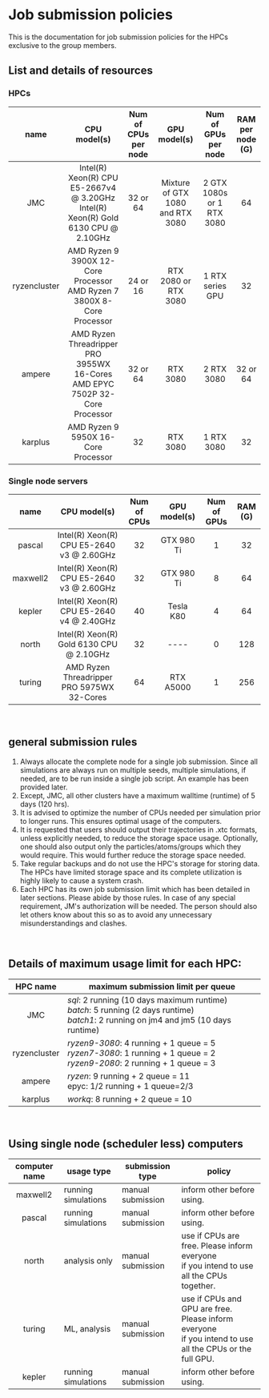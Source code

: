 # Job submission policies
This is the documentation for job submission policies for the HPCs exclusive to the group members.

## List and details of resources
### HPCs
| name | CPU model(s) | Num of CPUs per node | GPU model(s) | Num of GPUs per node | RAM per node (G)|
|:----:|:------------:|:--------------------:|:------------:|:--------------------:|:-----------:|
| JMC  | Intel(R) Xeon(R) CPU E5-2667v4 @ 3.20GHz <br>Intel(R) Xeon(R) Gold 6130 CPU @ 2.10GHz  | 32 or 64| Mixture of GTX 1080 and RTX 3080 | 2 GTX 1080s or 1 RTX 3080 | 64 |
| ryzencluster | AMD Ryzen 9 3900X 12-Core Processor <br>AMD Ryzen 7 3800X 8-Core Processor | 24 or 16 | RTX 2080 or RTX 3080 | 1 RTX series GPU | 32 |
| ampere | AMD Ryzen Threadripper PRO 3955WX 16-Cores<br>AMD EPYC 7502P 32-Core Processor| 32 or 64 | RTX 3080 | 2 RTX 3080 | 32 or 64 |
| karplus | AMD Ryzen 9 5950X 16-Core Processor | 32 | RTX 3080 | 1 RTX 3080 | 32 |

### Single node servers
| name | CPU model(s) | Num of CPUs | GPU model(s) | Num of GPUs | RAM (G)|
|:----:|:------------:|:--------------------:|:------------:|:--------------------:|:-----------:|
| pascal | Intel(R) Xeon(R) CPU E5-2640 v3 @ 2.60GHz | 32 | GTX 980 Ti | 1 | 32 |
| maxwell2| Intel(R) Xeon(R) CPU E5-2640 v3 @ 2.60GHz | 32 | GTX 980 Ti | 8 | 64 |
| kepler | Intel(R) Xeon(R) CPU E5-2640 v4 @ 2.40GHz | 40 | Tesla K80 | 4 | 64 | 
| north  | Intel(R) Xeon(R) Gold 6130 CPU @ 2.10GHz | 32 | ---- | 0 | 128 |
| turing | AMD Ryzen Threadripper PRO 5975WX 32-Cores | 64 | RTX A5000 | 1 | 256 |

<br>

## general submission rules
<ol>
  <li> Always allocate the complete node for a single job submission. Since all simulations are always run on multiple seeds, multiple simulations, if needed, are to be run inside a single job script. An example has been provided later.</li>
  <li> Except, JMC, all other clusters have a maximum walltime (runtime) of 5 days (120 hrs). </li> 
  <li> It is advised to optimize the number of CPUs needed per simulation prior to longer runs. This ensures optimal usage of the computers. </li>
  <li> It is requested that users should output their trajectories in .xtc formats, unless explicitly needed, to reduce the storage space usage. Optionally, one should also output only the particles/atoms/groups which they would require. This would further reduce the storage space needed. </li>
  <li> Take regular backups and do not use the HPC's storage for storing data. The HPCs have limited storage space and its complete utilization is highly likely to cause a system crash. </li>
  <li> Each HPC has its own job submission limit which has been detailed in later sections. Please abide by those rules. In case of any special requirement, JM's authorization will be needed. The person should also let others know about this so as to avoid any unnecessary misunderstandings and clashes.
</ol>

<br>

## Details of maximum usage limit for each HPC:
| HPC name   | maximum submission limit per queue  |
|:----------:|-------------------------------------|
|JMC         |_sql_: 2 running (10 days maximum runtime)<br>_batch_: 5 running (2 days runtime)<br>_batch1_: 2 running on jm4 and jm5 (10 days runtime)|
|ryzencluster|_ryzen9-3080_: 4 running + 1 queue = 5<br>_ryzen7-3080_: 1 running + 1 queue = 2<br>_ryzen9-2080_: 2 running + 1 queue = 3|
|ampere      |_ryzen_: 9 running + 2 queue = 11<br>epyc: 1/2 running + 1 queue=2/3|
|karplus     |_workq_: 8 running + 2 queue = 10|

<br>

## Using single node (scheduler less) computers
| computer name | usage type          | submission type  | policy                    |
|:-------------:|---------------------|------------------|---------------------------|
| maxwell2      | running simulations | manual submission| inform other before using.|
| pascal        | running simulations | manual submission| inform other before using.|
| north         | analysis only       | manual submission| use if CPUs are free. Please inform everyone<br>if you intend to use all the CPUs together.|
| turing        | ML, analysis        | manual submission| use if CPUs and GPU are free. Please inform everyone<br>if you intend to use all the CPUs or the full GPU.|
| kepler        | running simulations | manual submission| inform other before using.|
